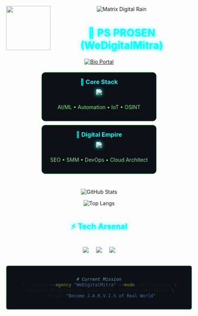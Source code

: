 <!-- Tony Stark-Level Animated README.md -->
<div align="center">
  
<!-- Animated Header -->
<img src="https://psprosen.bio/logo.png" width="120" align="left">
  
![Matrix Digital Rain](https://raw.githubusercontent.com/PsProsen-Dev/PsProsen-Dev/main/assets/matrix.svg)
  
# <div align="center" style="color:#00fffb;text-shadow:0 0 10px #00fffb;animation: glow 2s ease-in-out infinite;">🚀 PS PROSEN (WeDigitalMitra)</div>

<!-- Shield Badge with Hover Effect -->
[![Bio Portal](https://img.shields.io/badge/WE_DIGITAL_MITRA-360°_Digital_Empire-00fffb?style=for-the-badge&logo=react&logoColor=white&labelColor=1a1a1a)](https://psprosen.bio)
  
</div>

<!-- Hover-Animated Tiles -->
<div align="center" style="display: flex; gap: 10px; flex-wrap: wrap; justify-content: center; margin: 20px 0;">

<!-- Animated Card 1 -->
<div style="background: #0d1117; padding: 15px; border-radius: 10px; border: 1px solid #238636; transition: transform 0.3s; width: 280px;">
<h3 style="color:#00fffb; margin:0;">🧠 Core Stack</h3>
<img src="https://skillicons.dev/icons?i=py,tensorflow,raspberrypi,linux,git" style="margin:10px 0;filter: drop-shadow(0 0 5px #00fffb);">
<p style="color:#7ee787;">AI/ML • Automation • IoT • OSINT</p>
</div>

<!-- Animated Card 2 -->
<div style="background: #0d1117; padding: 15px; border-radius: 10px; border: 1px solid #238636; transition: transform 0.3s; width: 280px;">
<h3 style="color:#00fffb; margin:0;">💼 Digital Empire</h3>
<img src="https://skillicons.dev/icons?i=wordpress,aws,cloudflare,githubactions" style="margin:10px 0;filter: drop-shadow(0 0 5px #00fffb);">
<p style="color:#7ee787;">SEO • SMM • DevOps • Cloud Architect</p>
</div>

</div>

<!-- Animated Stats Section -->
<div align="center" style="margin: 40px 0;">

<!-- Glowing Stats -->
![GitHub Stats](https://github-readme-stats.vercel.app/api?username=PsProsen-Dev&show_icons=true&theme=vision-friendly-dark&bg_color=0d1117&title_color=00fffb&icon_color=7ee787&border_color=238636&text_color=8b949e)

![Top Langs](https://github-readme-stats.vercel.app/api/top-langs/?username=PsProsen-Dev&layout=compact&theme=vision-friendly-dark&bg_color=0d1117&title_color=00fffb&border_color=238636)

</div>

<!-- Hover-Activated Tech Stack -->
<h2 align="center" style="color:#00fffb;text-shadow:0 0 10px #00fffb;margin:30px 0;">⚡ Tech Arsenal</h2>
<div align="center" style="display: flex; flex-wrap: wrap; gap: 10px; justify-content: center;">

<!-- Animated Badges with Hover Grow -->
<img src="https://img.shields.io/badge/-AI%20Agents-00fffb?style=flat-square&logo=openai&logoColor=black" style="transition: transform 0.3s; margin:5px;" onmouseover="this.style.transform='scale(1.1)'" onmouseout="this.style.transform='scale(1)'">

<img src="https://img.shields.io/badge/-LLM%20Ops-00fffb?style=flat-square&logo=databricks&logoColor=white" style="transition: transform 0.3s; margin:5px;" onmouseover="this.style.transform='scale(1.1)'" onmouseout="this.style.transform='scale(1)'">

<img src="https://img.shields.io/badge/-FinTech%20Hacks-00fffb?style=flat-square&logo=bitcoin&logoColor=white" style="transition: transform 0.3s; margin:5px;" onmouseover="this.style.transform='scale(1.1)'" onmouseout="this.style.transform='scale(1)'">

</div>

<!-- Terminal-Style Footer -->
<div align="center" style="background: #0d1117; padding: 15px; border-radius: 5px; margin-top: 30px; border: 1px solid #238636;">
  
```bash
# Current Mission
$ ./launch --agency "WeDigitalMitra" --mode 360°_services \
--modules AI Marketing, Legal-Tech, FinTech, HealthTech \
--target "Become J.A.R.V.I.S of Real World"
